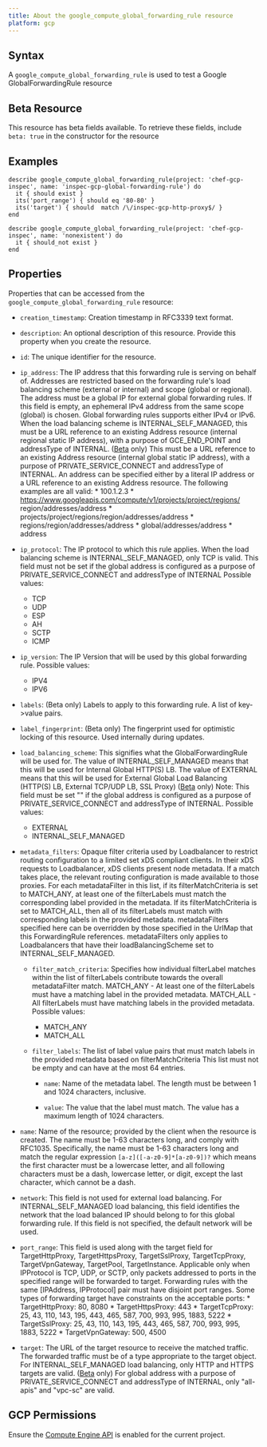 ```yaml
---
title: About the google_compute_global_forwarding_rule resource
platform: gcp
---
```


## Syntax
A `google_compute_global_forwarding_rule` is used to test a Google GlobalForwardingRule resource


## Beta Resource
This resource has beta fields available. To retrieve these fields, include `beta: true` in the constructor for the resource

## Examples
```
describe google_compute_global_forwarding_rule(project: 'chef-gcp-inspec', name: 'inspec-gcp-global-forwarding-rule') do
  it { should exist }
  its('port_range') { should eq '80-80' }
  its('target') { should  match /\/inspec-gcp-http-proxy$/ }
end

describe google_compute_global_forwarding_rule(project: 'chef-gcp-inspec', name: 'nonexistent') do
  it { should_not exist }
end
```

## Properties
Properties that can be accessed from the `google_compute_global_forwarding_rule` resource:


  * `creation_timestamp`: Creation timestamp in RFC3339 text format.

  * `description`: An optional description of this resource. Provide this property when you create the resource.

  * `id`: The unique identifier for the resource.

  * `ip_address`: The IP address that this forwarding rule is serving on behalf of.  Addresses are restricted based on the forwarding rule's load balancing scheme (external or internal) and scope (global or regional). The address must be a global IP for external global forwarding rules.  If this field is empty, an ephemeral IPv4 address from the same scope (global) is chosen. Global forwarding rules supports either IPv4 or IPv6.  When the load balancing scheme is INTERNAL_SELF_MANAGED, this must be a URL reference to an existing Address resource (internal regional static IP address), with a purpose of GCE_END_POINT and addressType of INTERNAL.  ([Beta](https://terraform.io/docs/providers/google/guides/provider_versions.html) only) This must be a URL reference to an existing Address resource (internal global static IP address), with a purpose of PRIVATE_SERVICE_CONNECT and addressType of INTERNAL.  An address can be specified either by a literal IP address or a URL reference to an existing Address resource. The following examples are all valid:  * 100.1.2.3 * https://www.googleapis.com/compute/v1/projects/project/regions/      region/addresses/address * projects/project/regions/region/addresses/address * regions/region/addresses/address * global/addresses/address * address

  * `ip_protocol`: The IP protocol to which this rule applies. When the load balancing scheme is INTERNAL_SELF_MANAGED, only TCP is valid. This field must not be set if the global address is configured as a purpose of PRIVATE_SERVICE_CONNECT and addressType of INTERNAL
  Possible values:
    * TCP
    * UDP
    * ESP
    * AH
    * SCTP
    * ICMP

  * `ip_version`: The IP Version that will be used by this global forwarding rule.
  Possible values:
    * IPV4
    * IPV6

  * `labels`: (Beta only) Labels to apply to this forwarding rule.  A list of key->value pairs.

  * `label_fingerprint`: (Beta only) The fingerprint used for optimistic locking of this resource.  Used internally during updates.

  * `load_balancing_scheme`: This signifies what the GlobalForwardingRule will be used for. The value of INTERNAL_SELF_MANAGED means that this will be used for Internal Global HTTP(S) LB. The value of EXTERNAL means that this will be used for External Global Load Balancing (HTTP(S) LB, External TCP/UDP LB, SSL Proxy)  ([Beta](https://terraform.io/docs/providers/google/guides/provider_versions.html) only) Note: This field must be set "" if the global address is configured as a purpose of PRIVATE_SERVICE_CONNECT and addressType of INTERNAL.
  Possible values:
    * EXTERNAL
    * INTERNAL_SELF_MANAGED

  * `metadata_filters`: Opaque filter criteria used by Loadbalancer to restrict routing configuration to a limited set xDS compliant clients. In their xDS requests to Loadbalancer, xDS clients present node metadata. If a match takes place, the relevant routing configuration is made available to those proxies.  For each metadataFilter in this list, if its filterMatchCriteria is set to MATCH_ANY, at least one of the filterLabels must match the corresponding label provided in the metadata. If its filterMatchCriteria is set to MATCH_ALL, then all of its filterLabels must match with corresponding labels in the provided metadata.  metadataFilters specified here can be overridden by those specified in the UrlMap that this ForwardingRule references.  metadataFilters only applies to Loadbalancers that have their loadBalancingScheme set to INTERNAL_SELF_MANAGED.

    * `filter_match_criteria`: Specifies how individual filterLabel matches within the list of filterLabels contribute towards the overall metadataFilter match.  MATCH_ANY - At least one of the filterLabels must have a matching label in the provided metadata. MATCH_ALL - All filterLabels must have matching labels in the provided metadata.
    Possible values:
      * MATCH_ANY
      * MATCH_ALL

    * `filter_labels`: The list of label value pairs that must match labels in the provided metadata based on filterMatchCriteria  This list must not be empty and can have at the most 64 entries.

      * `name`: Name of the metadata label. The length must be between 1 and 1024 characters, inclusive.

      * `value`: The value that the label must match. The value has a maximum length of 1024 characters.

  * `name`: Name of the resource; provided by the client when the resource is created. The name must be 1-63 characters long, and comply with RFC1035. Specifically, the name must be 1-63 characters long and match the regular expression `[a-z]([-a-z0-9]*[a-z0-9])?` which means the first character must be a lowercase letter, and all following characters must be a dash, lowercase letter, or digit, except the last character, which cannot be a dash.

  * `network`: This field is not used for external load balancing. For INTERNAL_SELF_MANAGED load balancing, this field identifies the network that the load balanced IP should belong to for this global forwarding rule. If this field is not specified, the default network will be used.

  * `port_range`: This field is used along with the target field for TargetHttpProxy, TargetHttpsProxy, TargetSslProxy, TargetTcpProxy, TargetVpnGateway, TargetPool, TargetInstance.  Applicable only when IPProtocol is TCP, UDP, or SCTP, only packets addressed to ports in the specified range will be forwarded to target. Forwarding rules with the same [IPAddress, IPProtocol] pair must have disjoint port ranges.  Some types of forwarding target have constraints on the acceptable ports:  * TargetHttpProxy: 80, 8080 * TargetHttpsProxy: 443 * TargetTcpProxy: 25, 43, 110, 143, 195, 443, 465, 587, 700, 993, 995,                   1883, 5222 * TargetSslProxy: 25, 43, 110, 143, 195, 443, 465, 587, 700, 993, 995,                   1883, 5222 * TargetVpnGateway: 500, 4500

  * `target`: The URL of the target resource to receive the matched traffic. The forwarded traffic must be of a type appropriate to the target object. For INTERNAL_SELF_MANAGED load balancing, only HTTP and HTTPS targets are valid.  ([Beta](https://terraform.io/docs/providers/google/guides/provider_versions.html) only) For global address with a purpose of PRIVATE_SERVICE_CONNECT and addressType of INTERNAL, only "all-apis" and "vpc-sc" are valid.


## GCP Permissions

Ensure the [Compute Engine API](https://console.cloud.google.com/apis/library/compute.googleapis.com/) is enabled for the current project.
